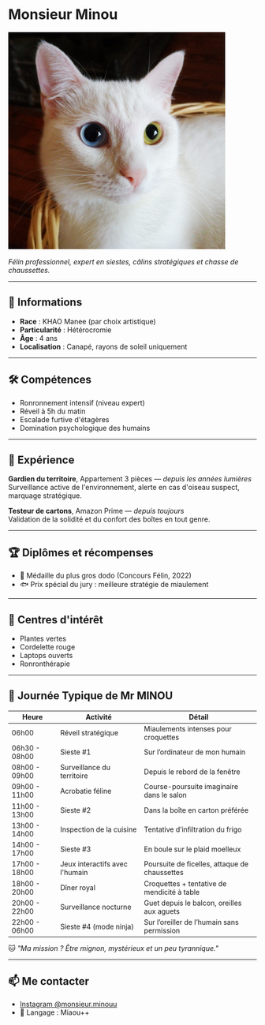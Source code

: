 # Monsieur Minou

![Photo de Monsieur Minou](MR.minou.png)

*Félin professionnel, expert en siestes, câlins stratégiques et chasse de chaussettes.*

---

## 📍 Informations

- **Race** : KHAO Manee (par choix artistique)
- **Particularité** : Hétérocromie
- **Âge** : 4 ans
- **Localisation** : Canapé, rayons de soleil uniquement

---

## 🛠 Compétences

- Ronronnement intensif (niveau expert)
- Réveil à 5h du matin
- Escalade furtive d'étagères
- Domination psychologique des humains

---

## 💼 Expérience

**Gardien du territoire**, Appartement 3 pièces — *depuis les années lumières*  
Surveillance active de l'environnement, alerte en cas d'oiseau suspect, marquage stratégique.

**Testeur de cartons**, Amazon Prime — *depuis toujours*  
Validation de la solidité et du confort des boîtes en tout genre.

---

## 🏆 Diplômes et récompenses

- 🥇 Médaille du plus gros dodo (Concours Félin, 2022)
- 🐟 Prix spécial du jury : meilleure stratégie de miaulement

---

## 🎨 Centres d'intérêt

- Plantes vertes
- Cordelette rouge
- Laptops ouverts
- Ronronthérapie

---
## 🐾 Journée Typique de Mr MINOU

| Heure        | Activité                           | Détail                          |
|--------------|------------------------------------|----------------------------------|
| 06h00        | Réveil stratégique                 | Miaulements intenses pour croquettes |
| 06h30 - 08h00| Sieste #1                          | Sur l’ordinateur de mon humain  |
| 08h00 - 09h00| Surveillance du territoire         | Depuis le rebord de la fenêtre  |
| 09h00 - 11h00| Acrobatie féline                   | Course-poursuite imaginaire dans le salon |
| 11h00 - 13h00| Sieste #2                          | Dans la boîte en carton préférée |
| 13h00 - 14h00| Inspection de la cuisine           | Tentative d’infiltration du frigo |
| 14h00 - 17h00| Sieste #3                          | En boule sur le plaid moelleux  |
| 17h00 - 18h00| Jeux interactifs avec l'humain     | Poursuite de ficelles, attaque de chaussettes |
| 18h00 - 20h00| Dîner royal                        | Croquettes + tentative de mendicité à table |
| 20h00 - 22h00| Surveillance nocturne              | Guet depuis le balcon, oreilles aux aguets |
| 22h00 - 06h00| Sieste #4 (mode ninja)             | Sur l’oreiller de l’humain sans permission |

🐱 *"Ma mission ? Être mignon, mystérieux et un peu tyrannique."*

---

## 📫 Me contacter

- [Instagram @monsieur.minouu](https://www.instagram.com/monsieur.minouu/)
- 🐾 Langage : Miaou++
